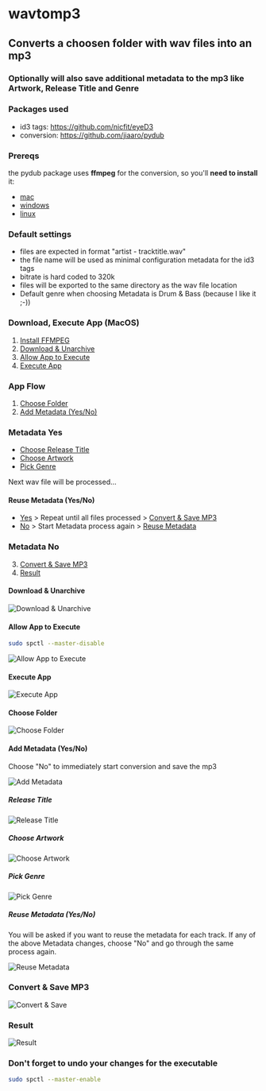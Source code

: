 # wavtomp3

## Converts a choosen folder with wav files into an mp3
### Optionally will also save additional metadata to the mp3 like Artwork, Release Title and Genre

### Packages used
- id3 tags: https://github.com/nicfit/eyeD3
- conversion: https://github.com/jiaaro/pydub

<a name="prereqs"/></a>
### Prereqs
the pydub package uses <b>ffmpeg</b> for the conversion, so you'll <b>need to install</b> it:

- [mac](https://github.com/fluent-ffmpeg/node-fluent-ffmpeg/wiki/Installing-ffmpeg-on-Mac-OS-X)
- [windows](https://windowsloop.com/install-ffmpeg-windows-10/)
- [linux](https://linuxize.com/post/how-to-install-ffmpeg-on-debian-9/)

### Default settings
- files are expected in format "artist - tracktitle.wav"
- the file name will be used as minimal configuration metadata for the id3 tags
- bitrate is hard coded to 320k
- files will be exported to the same directory as the wav file location
- Default genre when choosing Metadata is Drum & Bass (because I like it ;-))

### Download, Execute App (MacOS)
 
1. [Install FFMPEG](#prereqs) 
2. [Download & Unarchive](#download_unarchive)  
3. [Allow App to Execute](#allow_app)  
4. [Execute App](#execute_app)

### App Flow

1. [Choose Folder](#choose_folder)  
2. [Add Metadata (Yes/No)](#add_metadata) 

### Metadata Yes

- [Choose Release Title](#choose_title)
- [Choose Artwork](#choose_artwork) 
- [Pick Genre](#pick_genre) 

Next wav file will be processed...

#### Reuse Metadata (Yes/No)
- <ins>Yes</ins> > Repeat until all files processed > [Convert & Save MP3](#convert)
- <ins>No</ins> > Start Metadata process again > [Reuse Metadata](#reuse)

### Metadata No
 
3. [Convert & Save MP3](#convert)
4. [Result](#result)
  
<a name="download_unarchive"/></a>
#### Download & Unarchive

<img src="https://github.com/carlos-lehmann/wavtomp3/blob/main/readme-content/Download-Unarchive.gif?raw=true" alt="Download & Unarchive" />

<a name="allow_app"/></a>
#### Allow App to Execute

```bash
sudo spctl --master-disable
```

<img src="https://github.com/carlos-lehmann/wavtomp3/blob/main/readme-content/Allow-Executable.gif?raw=true" alt="Allow App to Execute" />

<a name="execute_app"/></a>
#### Execute App

<img src="https://github.com/carlos-lehmann/wavtomp3/blob/main/readme-content/Execute-App.gif?raw=true" alt="Execute App" />

<a name="choose_folder"/></a>
#### Choose Folder

<img src="https://github.com/carlos-lehmann/wavtomp3/blob/main/readme-content/Choose-Wav-Folder.gif?raw=true" alt="Choose Folder" />

<a name="add_metadata"/></a>
#### Add Metadata (Yes/No)

Choose "No" to immediately start conversion and save the mp3

<img src="https://github.com/carlos-lehmann/wavtomp3/blob/main/readme-content/Add-Metadata.gif?raw=true" alt="Add Metadata" />

<a name="choose_title"/></a>
##### Release Title

<img src="https://github.com/carlos-lehmann/wavtomp3/blob/main/readme-content/Add-Release-Title.gif?raw=true" alt="Release Title" />

<a name="choose_artwork"/></a>
##### Choose Artwork

<img src="https://github.com/carlos-lehmann/wavtomp3/blob/main/readme-content/Choose-Artwork.gif?raw=true" alt="Choose Artwork" />

<a name="pick_genre"/></a>
##### Pick Genre

<img src="https://github.com/carlos-lehmann/wavtomp3/blob/main/readme-content/Pick-Genre.gif?raw=true" alt="Pick Genre" />

<a name="reuse"/></a>
##### Reuse Metadata (Yes/No)

You will be asked if you want to reuse the metadata for each track. If any of the above Metadata changes, choose "No" and go through the same process again.

<img src="https://github.com/carlos-lehmann/wavtomp3/blob/main/readme-content/Reuse-Metadata.gif?raw=true" alt="Reuse Metadata" />

<a name="convert"/></a>
### Convert & Save MP3

<img src="https://github.com/carlos-lehmann/wavtomp3/blob/main/readme-content/Convert-Save-MP3.gif?raw=true" alt="Convert & Save" />

<a name="result"/></a>
### Result

<img src="https://github.com/carlos-lehmann/wavtomp3/blob/main/readme-content/Finished-Conversion.png?raw=true" alt="Result" />

### Don't forget to undo your changes for the executable

```bash
sudo spctl --master-enable
```
